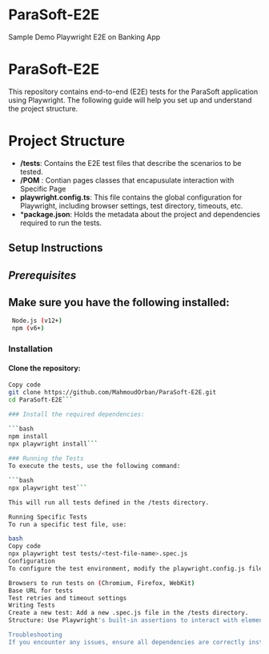 # ParaSoft-E2E
Sample Demo Playwright E2E on Banking App

# ParaSoft-E2E
This repository contains end-to-end (E2E) tests for the ParaSoft application using Playwright. The following guide will help you set up and understand the project structure.

# Project Structure
>
- **/tests**: Contains the E2E test files that describe the scenarios to be tested.
- **/POM** : Contian pages classes that encapusulate interaction with Specific Page
- **playwright.config.ts**: This file contains the global configuration for Playwright, including browser settings, test directory, timeouts, etc.
- ***package.json**: Holds the metadata about the project and dependencies required to run the tests.
## Setup Instructions
 ***Prerequisites***
 ---
   Make sure you have the following installed:
---

```bash
 Node.js (v12+)
 npm (v6+)
```

### Installation
#### Clone the repository:

```bash
Copy code
git clone https://github.com/MahmoudOrban/ParaSoft-E2E.git
cd ParaSoft-E2E```

### Install the required dependencies:

```bash
npm install
npx playwright install```
 
### Running the Tests
To execute the tests, use the following command:

```bash
npx playwright test```

This will run all tests defined in the /tests directory.

Running Specific Tests
To run a specific test file, use:

bash
Copy code
npx playwright test tests/<test-file-name>.spec.js
Configuration
To configure the test environment, modify the playwright.config.js file. Here you can specify:

Browsers to run tests on (Chromium, Firefox, WebKit)
Base URL for tests
Test retries and timeout settings
Writing Tests
Create a new test: Add a new .spec.js file in the /tests directory.
Structure: Use Playwright's built-in assertions to interact with elements on the page and verify outcomes.

Troubleshooting
If you encounter any issues, ensure all dependencies are correctly installed, and your Node.js version is up to date.
